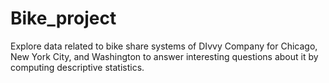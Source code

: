 # Bike_project
Explore data related to bike share systems of DIvvy Company for Chicago, New York City, and Washington to answer interesting questions about it by computing descriptive statistics.

